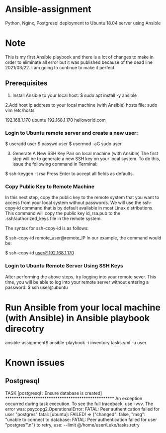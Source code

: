 # Ansible-assignment
Python, Nginx, Postgresql deployment to Ubuntu 18.04 server using Ansible 

# Note
This is my first Ansible playbook and there is a lot of changes to make in order to eliminate all error but it was published because of the dead line 2021/03/22.
I am going to continue to make it perfect.

## Prerequisites

1. Install Ansible to your local host:
$ sudo apt install -y ansible

2.Add host ip address to your local machine (with Ansible) hosts file:
sudo vim /etc/hosts

192.168.1.170   ubuntu
192.168.1.170   helloworld.com

### Login to Ubuntu remote server and create a new user:

$ useradd user
$ passwd user
$ usermod -aG sudo user

3. Generate A New SSH Key Pair on local machine (with Ansible)
The first step will be to generate a new SSH key on your local system. To do this, issue the following command in Terminal:

$ ssh-keygen -t rsa
Press Enter to accept all fields as defaults.

### Copy Public Key to Remote Machine
In this next step, copy the public key to the remote system that you want to access from your local system without passwords. We will use the ssh-copy-id command that is by default available in most Linux distributions. This command will copy the public key id_rsa.pub to the .ssh/authorized_keys file in the remote system.

The syntax for ssh-copy-id is as follows:

$ ssh-copy-id remote_user@remote_IP
In our example, the command would be:

$ ssh-copy-id user@192.168.1.170

### Login to Ubuntu Remote Server Using SSH Keys
After performing the above steps, try logging into your remote sever. This time, you will be able to log into your remote server without entering a password.
$ ssh user@ubuntu

# Run Ansible from your local machine (with Ansible) in Ansible playbook direcotry

ansible-assignment$ ansible-playbook -i inventory tasks.yml -u user

# Known issues

## Postgresql


TASK [postgresql : Ensure database is created] **************************************************
An exception occurred during task execution. To see the full traceback, use -vvv. The error was: psycopg2.OperationalError: FATAL:  Peer authentication failed for user "postgres"
fatal: [ubuntu]: FAILED! => {"changed": false, "msg": "unable to connect to database: FATAL:  Peer authentication failed for user \"postgres\"\n"}
	to retry, use: --limit @/home/user/Luke/tasks.retry
